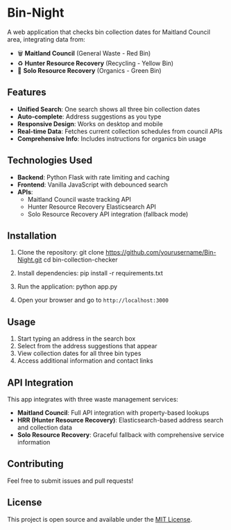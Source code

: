 # Bin-Night

A web application that checks bin collection dates for Maitland Council area, integrating data from:
- 🗑️ **Maitland Council** (General Waste - Red Bin)
- ♻️ **Hunter Resource Recovery** (Recycling - Yellow Bin) 
- 🌱 **Solo Resource Recovery** (Organics - Green Bin)

## Features

- **Unified Search**: One search shows all three bin collection dates
- **Auto-complete**: Address suggestions as you type
- **Responsive Design**: Works on desktop and mobile
- **Real-time Data**: Fetches current collection schedules from council APIs
- **Comprehensive Info**: Includes instructions for organics bin usage

## Technologies Used

- **Backend**: Python Flask with rate limiting and caching
- **Frontend**: Vanilla JavaScript with debounced search
- **APIs**: 
  - Maitland Council waste tracking API
  - Hunter Resource Recovery Elasticsearch API
  - Solo Resource Recovery API integration (fallback mode)

## Installation

1. Clone the repository:
git clone https://github.com/yourusername/Bin-Night.git
cd bin-collection-checker

2. Install dependencies:
pip install -r requirements.txt

3. Run the application:
python app.py

4. Open your browser and go to `http://localhost:3000`

## Usage

1. Start typing an address in the search box
2. Select from the address suggestions that appear
3. View collection dates for all three bin types
4. Access additional information and contact links

## API Integration

This app integrates with three waste management services:
- **Maitland Council**: Full API integration with property-based lookups
- **HRR (Hunter Resource Recovery)**: Elasticsearch-based address search and collection data
- **Solo Resource Recovery**: Graceful fallback with comprehensive service information

## Contributing

Feel free to submit issues and pull requests!

## License

This project is open source and available under the [MIT License](LICENSE).

